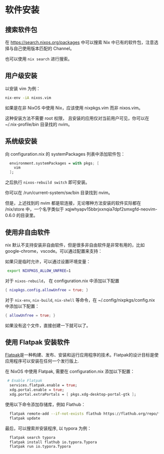 # 软件安装

## 搜索软件包

在 https://search.nixos.org/packages 中可以搜索 Nix 中已有的软件包，注意选择与自己使用版本匹配的 Channel。

也可以使用 `nix search` 进行搜索。

## 用户级安装

以安装 vim 为例：

```bash
nix-env -iA nixos.vim
```

如果是在非 NixOS 中使用 Nix，应该使用 nixpkgs.vim 而非 nixos.vim。

这种安装方法不需要 root 权限， 且安装的应用仅对当前用户可见，你可以在 ~/.nix-profile/bin 目录找的 nvim。

## 系统级安装

向 configuration.nix 的 systemPackages 列表中添加软件包：

```nix
  environment.systemPackages = with pkgs; [
    vim
  ];
```

之后执行 `nixos-rebuild switch` 即可安装。

你可以在 /run/current-system/sw/bin 目录找到 nvim。

但是，上述找到的 nvim 都是软连接，无论哪种方法安装的软件实际都在 /nix/store 中，一个名字类似于 xqjwhyapv15bbrjxxnqia7dpf2smxgfd-neovim-0.6.0 的目录里。

## 使用非自由软件

nix 默认不支持安装非自由软件，但是很多非自由软件是非常有用的，比如google-chrome，vscode。可以通过配置来支持：

如果只是临时允许，可以通过设置环境变量：

```bash
 export NIXPKGS_ALLOW_UNFREE=1
```

对于 `nixos-rebuild`， 在 configuration.nix 中添加以下配置

```nix
{ nixpkgs.config.allowUnfree = true; }
```

对于 `nix-env`, `nix-build`, `nix-shell` 等命令，在 ~/.config/nixpkgs/config.nix 中添加以下配置：

```nix
{ allowUnfree = true; }
```

如果没有这个文件，直接创建一下就可以了。

## 使用 Flatpak 安装软件

[Flatpak](https://www.flatpak.org)是一种构建、发布、安装和运行应用程序的技术。Flatpak的设计目标是使应用程序可以安装在任何一个发行版上.

在 NixOS 中使用 Flatpak, 需要在 configuration.nix 添加以下配置：

```nix
 # Enable Flatpak
  services.flatpak.enable = true;
  xdg.portal.enable = true;
  xdg.portal.extraPortals = [ pkgs.xdg-desktop-portal-gtk ];
```

使用以下命令添加存储库，例如 Flathub：

```bash
  flatpak remote-add --if-not-exists flathub https://flathub.org/repo/flathub.flatpakrepo
  flatpak update
```

最后，可以搜索并安装程序, 以 typora 为例：

```bash
  flatpak search typora
  flatpak install flathub io.typora.Typora
  flatpak run io.typora.Typora
```
